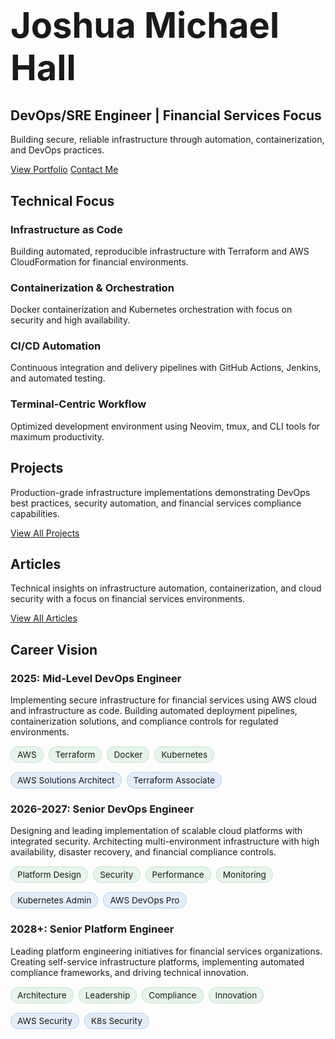 <div class="hero-section with-divider">
  <div class="hero-content">
    <h1 style="font-size: 3.5rem; margin-bottom: 0.5rem;">Joshua Michael Hall</h1>
    <h2>DevOps/SRE Engineer | Financial Services Focus</h2>
    <p>Building secure, reliable infrastructure through automation, containerization, and DevOps practices.</p>
    <div class="hero-links">
      <a href="/portfolio" class="btn primary-btn">View Portfolio</a>
      <a href="/contact" class="btn secondary-btn">Contact Me</a>
    </div>
  </div>
</div>

<div class="home-section with-divider" id="technical-focus">
  <h2>Technical Focus</h2>
  <div class="tech-focus-grid">
    <div class="tech-focus-item">
      <h3>Infrastructure as Code</h3>
      <p>Building automated, reproducible infrastructure with Terraform and AWS CloudFormation for financial environments.</p>
    </div>
    <div class="tech-focus-item">
      <h3>Containerization & Orchestration</h3>
      <p>Docker containerization and Kubernetes orchestration with focus on security and high availability.</p>
    </div>
    <div class="tech-focus-item">
      <h3>CI/CD Automation</h3>
      <p>Continuous integration and delivery pipelines with GitHub Actions, Jenkins, and automated testing.</p>
    </div>
    <div class="tech-focus-item">
      <h3>Terminal-Centric Workflow</h3>
      <p>Optimized development environment using Neovim, tmux, and CLI tools for maximum productivity.</p>
    </div>
  </div>
</div>

<div class="home-section with-divider" id="projects">
  <h2>Projects</h2>
  <p class="section-description">Production-grade infrastructure implementations demonstrating DevOps best practices, security automation, and financial services compliance capabilities.</p>
  <div id="github-projects"></div>
  <div class="section-link">
    <a href="/portfolio" class="btn outlined-btn">View All Projects</a>
  </div>
</div>

<div class="home-section no-divider" id="articles">
  <h2>Articles</h2>
  <p class="section-description">Technical insights on infrastructure automation, containerization, and cloud security with a focus on financial services environments.</p>
  <div id="devto-articles"></div>
  <div class="section-link">
    <a href="/blog" class="btn outlined-btn">View All Articles</a>
  </div>
</div>

<div class="home-section no-divider" id="career-vision">
  <h2>Career Vision</h2>
  <div class="career-timeline">
    <div class="timeline-item">
      <div class="timeline-marker"></div>
      <div class="timeline-content">
        <h3>2025: Mid-Level DevOps Engineer</h3>
        <p>Implementing secure infrastructure for financial services using AWS cloud and infrastructure as code. Building automated deployment pipelines, containerization solutions, and compliance controls for regulated environments.</p>
        <div class="timeline-details-row">
          <div class="timeline-skills">
            <span class="skill-tag">AWS</span>
            <span class="skill-tag">Terraform</span>
            <span class="skill-tag">Docker</span>
            <span class="skill-tag">Kubernetes</span>
          </div>
          <div class="timeline-certs">
            <span class="cert-badge">AWS Solutions Architect</span>
            <span class="cert-badge">Terraform Associate</span>
          </div>
        </div>
      </div>
    </div>
    <div class="timeline-item">
      <div class="timeline-marker"></div>
      <div class="timeline-content">
        <h3>2026-2027: Senior DevOps Engineer</h3>
        <p>Designing and leading implementation of scalable cloud platforms with integrated security. Architecting multi-environment infrastructure with high availability, disaster recovery, and financial compliance controls.</p>
        <div class="timeline-details-row">
          <div class="timeline-skills">
            <span class="skill-tag">Platform Design</span>
            <span class="skill-tag">Security</span>
            <span class="skill-tag">Performance</span>
            <span class="skill-tag">Monitoring</span>
          </div>
          <div class="timeline-certs">
            <span class="cert-badge">Kubernetes Admin</span>
            <span class="cert-badge">AWS DevOps Pro</span>
          </div>
        </div>
      </div>
    </div>
    <div class="timeline-item">
      <div class="timeline-marker"></div>
      <div class="timeline-content">
        <h3>2028+: Senior Platform Engineer</h3>
        <p>Leading platform engineering initiatives for financial services organizations. Creating self-service infrastructure platforms, implementing automated compliance frameworks, and driving technical innovation.</p>
        <div class="timeline-details-row">
          <div class="timeline-skills">
            <span class="skill-tag">Architecture</span>
            <span class="skill-tag">Leadership</span>
            <span class="skill-tag">Compliance</span>
            <span class="skill-tag">Innovation</span>
          </div>
          <div class="timeline-certs">
            <span class="cert-badge">AWS Security</span>
            <span class="cert-badge">K8s Security</span>
          </div>
        </div>
      </div>
    </div>
  </div>
</div>

<style>
.timeline-details-row {
  display: flex;
  flex-wrap: wrap;
  gap: 15px;
  margin-top: 15px;
  justify-content: space-between;
}

.timeline-skills, .timeline-certs {
  display: flex;
  flex-wrap: wrap;
  gap: 8px;
}

.skill-tag {
  background-color: rgba(46, 164, 79, 0.1);
  border: 1px solid rgba(46, 164, 79, 0.2);
  border-radius: 20px;
  padding: 4px 10px;
  font-size: 0.85rem;
  color: var(--accent-color);
  display: inline-block;
}

.cert-badge {
  background-color: rgba(3, 102, 214, 0.1);
  border: 1px solid rgba(3, 102, 214, 0.2);
  border-radius: 20px;
  padding: 4px 10px;
  font-size: 0.85rem;
  color: var(--primary-color);
  display: inline-block;
}

.dark-theme .skill-tag {
  background-color: rgba(46, 164, 79, 0.15);
  border: 1px solid rgba(46, 164, 79, 0.25);
  color: #3fb950;
}

.dark-theme .cert-badge {
  background-color: rgba(88, 166, 255, 0.15);
  border: 1px solid rgba(88, 166, 255, 0.25);
  color: #58a6ff;
}

@media (max-width: 768px) {
  .timeline-details-row {
    flex-direction: column;
    gap: 10px;
  }
}
</style>

<script>
  // Add animation to timeline items
  document.addEventListener('DOMContentLoaded', function() {
    const timelineItems = document.querySelectorAll('.timeline-item');
    
    const observer = new IntersectionObserver((entries) => {
      entries.forEach(entry => {
        if (entry.isIntersecting) {
          entry.target.classList.add('animate');
        }
      });
    }, { threshold: 0.5 });
    
    timelineItems.forEach(item => {
      observer.observe(item);
    });
  });
</script>